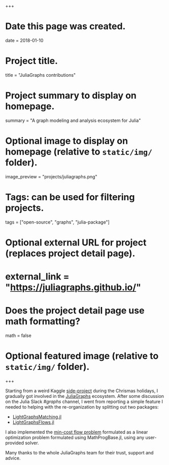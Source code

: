 +++
# Date this page was created.
date = 2018-01-10

# Project title.
title = "JuliaGraphs contributions"

# Project summary to display on homepage.
summary = "A graph modeling and analysis ecosystem for Julia"

# Optional image to display on homepage (relative to `static/img/` folder).
image_preview = "projects/juliagraphs.png"

# Tags: can be used for filtering projects.
tags = ["open-source", "graphs", "julia-package"]

# Optional external URL for project (replaces project detail page).
# external_link = "https://juliagraphs.github.io/"

# Does the project detail page use math formatting?
math = false

# Optional featured image (relative to `static/img/` folder).

+++

Starting from a weird Kaggle [side-project](https://www.kaggle.com/c/santa-gift-matching)
during the Chrismas holidays, I gradually got involved in the [JuliaGraphs](https://juliagraphs.github.io/)
ecosystem. After some discussion on the Julia Slack *#graphs* channel,
I went from reporting a simple feature I needed to helping with the
re-organization by splitting out two packages:

* [LightGraphsMatching.jl](https://github.com/JuliaGraphs/LightGraphsMatching.jl)
* [LightGraphsFlows.jl](https://github.com/JuliaGraphs/LightGraphsFlows.jl)

I also implemented the
[min-cost flow problem](https://github.com/JuliaGraphs/LightGraphsFlows.jl/blob/master/src/mincost.jl)
formulated as a linear optimization problem formulated using MathProgBase.jl,
using any user-provided solver.

Many thanks to the whole JuliaGraphs team for their trust, support and advice.
